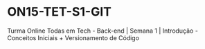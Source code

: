 # ON15-TET-S1-GIT
Turma Online Todas em Tech - Back-end | Semana 1 |  Introdução - Conceitos Iniciais + Versionamento de Código
